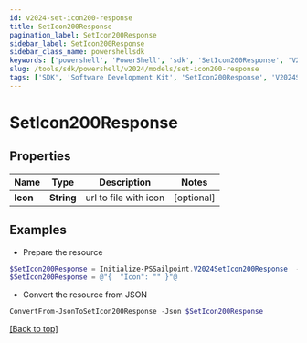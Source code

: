 ```yaml
---
id: v2024-set-icon200-response
title: SetIcon200Response
pagination_label: SetIcon200Response
sidebar_label: SetIcon200Response
sidebar_class_name: powershellsdk
keywords: ['powershell', 'PowerShell', 'sdk', 'SetIcon200Response', 'V2024SetIcon200Response'] 
slug: /tools/sdk/powershell/v2024/models/set-icon200-response
tags: ['SDK', 'Software Development Kit', 'SetIcon200Response', 'V2024SetIcon200Response']
---
```



# SetIcon200Response

## Properties

Name | Type | Description | Notes
------------ | ------------- | ------------- | -------------
**Icon** | **String** | url to file with icon | [optional] 

## Examples

- Prepare the resource
```powershell
$SetIcon200Response = Initialize-PSSailpoint.V2024SetIcon200Response  -Icon 
$SetIcon200Response = @"{  "Icon": "" }"@
```

- Convert the resource from JSON
```powershell
ConvertFrom-JsonToSetIcon200Response -Json $SetIcon200Response
```


[[Back to top]](#) 


